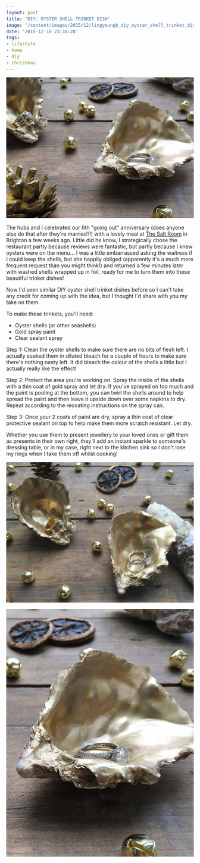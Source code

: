 ```yaml
---
layout: post
title: 'DIY: OYSTER SHELL TRINKET DISH'
image: "/content/images/2015/12/lingyeungb_diy_oyster_shell_trinket_dish_1.JPG"
date: '2015-12-10 23:38:28'
tags:
- lifestyle
- home
- diy
- christmas
---
```


![](/content/images/2015/12/lingyeungb_diy_oyster_shell_trinket_dish_1-1.JPG)

The hubs and I celebrated our 6th "going out" anniversary (does anyone else do that after they're married?!) with a lovely meal at <a href="http://www.saltroom-restaurant.co.uk/" target="_blank">The Salt Room</a> in Brighton a few weeks ago. Little did he know, I strategically chose the restaurant partly because reviews were fantastic, but partly because I knew oysters were on the menu... I was a little embarrassed asking the waitress if I could keep the shells, but she happily obliged (apparently it's a much more frequent request than you might think!) and returned a few minutes later with washed shells wrapped up in foil, ready for me to turn them into these beautiful trinket dishes!

Now I'd seen similar DIY oyster shell trinket dishes before so I can't take any credit for coming up with the idea, but I thought I'd share with you my take on them.

To make these trinkets, you'll need:

* Oyster shells (or other seashells)
* Gold spray paint
* Clear sealant spray

Step 1: Clean the oyster shells to make sure there are no bits of flesh left. I actually soaked them in diluted bleach for a couple of hours to make sure there's nothing nasty left. It did bleach the colour of the shells a little but I actually really like the effect!

Step 2: Protect the area you're working on. Spray the inside of the shells with a thin coat of gold spray and let dry. If you've sprayed on too much and the paint is pooling at the bottom, you can twirl the shells around to help spread the paint and then leave it upside down over some napkins to dry. Repeat according to the recoating instructions on the spray can.

Step 3: Once your 2 coats of paint are dry, spray a thin coat of clear protective sealant on top to help make them more scratch resistant. Let dry.

Whether you use them to present jewellery to your loved ones or gift them as presents in their own right, they'll add an instant sparkle to someone's dressing table, or in my case, right next to the kitchen sink so I don't lose my rings when I take them off whilst cooking!

![](/content/images/2015/12/lingyeungb_diy_oyster_shell_trinket_dish_2.JPG)

![](/content/images/2015/12/lingyeungb_diy_oyster_shell_trinket_dish_4-1.jpg)


